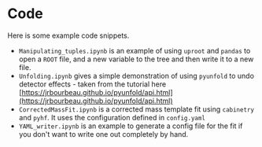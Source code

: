 # Code

Here is some example code snippets.

 - `Manipulating_tuples.ipynb` is an example of using `uproot` and `pandas` to open a `ROOT` file, and a new variable to the tree and then write it to a new file.
 - `Unfolding.ipynb` gives a simple demonstration of using `pyunfold` to undo detector effects - taken from the tutorial here [https://jrbourbeau.github.io/pyunfold/api.html](https://jrbourbeau.github.io/pyunfold/api.html)
 - `CorrectedMassFit.ipynb` is a corrected mass template fit using `cabinetry` and `pyhf`. It uses the configuration defined in `config.yaml`
 - `YAML_writer.ipynb` is an example to generate a config file for the fit if you don't want to write one out completely by hand.
